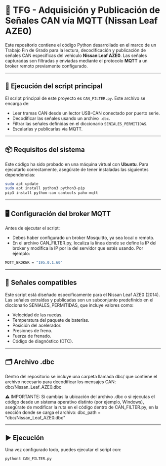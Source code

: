 # 📡 TFG - Adquisición y Publicación de Señales CAN vía MQTT (Nissan Leaf AZE0)

Este repositorio contiene el código Python desarrollado en el marco de un Trabajo Fin de Grado para la lectura, decodificación y publicación de señales CAN específicas del vehículo **Nissan Leaf AZE0**. Las señales capturadas son filtradas y enviadas mediante el protocolo **MQTT** a un broker remoto previamente configurado.

---

## 🚀 Ejecución del script principal

El script principal de este proyecto es `CAN_FILTER.py`. Este archivo se encarga de:

- Leer tramas CAN desde un lector USB-CAN conectado por puerto serie.
- Decodificar las señales usando un archivo `.dbc`.
- Filtrar las señales definidas en el diccionario `SENIALES_PERMITIDAS`.
- Escalarlas y publicarlas vía MQTT.

---

## 📦 Requisitos del sistema

Este código ha sido probado en una máquina virtual con **Ubuntu**. Para ejecutarlo correctamente, asegúrate de tener instaladas las siguientes dependencias:

```bash
sudo apt update
sudo apt install python3 python3-pip
pip3 install python-can cantools paho-mqtt
```
---

## 🖥️ Configuración del broker MQTT

Antes de ejecutar el script:
- Debes haber configurado un broker Mosquitto, ya sea local o remoto.
- En el archivo CAN_FILTER.py, localiza la línea donde se define la IP del broker y modifica la IP por la del servidor que estés usando. Por ejemplo:
```bash
MQTT_BROKER = "195.0.1.60"
```
---

## 🚗 Señales compatibles
Este script está diseñado específicamente para el Nissan Leaf AZE0 (2014).
Las señales extraídas y publicadas son un subconjunto predefinido en el diccionario SENIALES_PERMITIDAS, que incluye valores como:
- Velocidad de las ruedas.
- Temperatura del paquete de baterías.
- Posición del acelerador.
- Presiones de freno.
- Fuerza de frenado.
- Código de diagnóstico (DTC).


---

## 🗂️ Archivo .dbc
Dentro del repositorio se incluye una carpeta llamada dbc/ que contiene el archivo necesario para decodificar los mensajes CAN: dbc/Nissan_Leaf_AZE0.dbc

⚠️ IMPORTANTE:
Si cambias la ubicación del archivo .dbc o si ejecutas el código desde un sistema operativo distinto (por ejemplo, Windows), asegúrate de modificar la ruta en el código dentro de CAN_FILTER.py, en la sección donde se carga el archivo:
dbc_path = "dbc/Nissan_Leaf_AZE0.dbc"

---

## ▶️ Ejecución
Una vez configurado todo, puedes ejecutar el script con:
```bash
python3 CAN_FILTER.py
```

